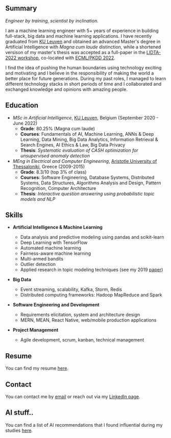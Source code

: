## Summary

*Engineer by training, scientist by inclination.*

I am a machine learning engineer with 5+ years of experience in building full-stack, big data and machine learning applications. I have recently graduated from [KU Leuven](https://www.kuleuven.be/english/) and obtained an advanced Master's degree in Artificial Intelligence with *Magna cum laude* distinction, while a shortened versison of my master's thesis was accepted as a full-paper in the [LIDTA-2022 workshop](https://lidta.dcc.fc.up.pt/), co-located with [ECML/PKDD 2022](https://2022.ecmlpkdd.org/).

I find the idea of pushing the human boundaries using technology exciting and motivating and I believe in the responsibility of making the world a better place for future generations. During my past roles, I managed to learn different technology stacks in short periods of time and I collaborated and exchanged knowledge and opinions with amazing people.


## Education
* *MSc in Artificial Intelligence*, [KU Leuven](https://www.kuleuven.be/english/), Belgium (September 2020 - June 2022)
  * **Grade**: 80.25% (Magna cum laude) 
  * **Courses**: Fundamentals of AI, Machine Learning, ANNs & Deep Learning, Data Mining, Big Data Analytics, Information Retrieval & Search Engines, AI Ethics & Law, Big Data Privacy
  * **Thesis**: *Systematic evaluation of CASH optimization for unsupervised anomaly detection*
* *MEng in Electrical and Computer Engineering*, [Aristotle University of Thessaloniki](https://www.auth.gr/en/), Greece (2009-2015)
  * **Grade**: 8.3/10 (top 3% of class)  
  * **Courses**: Software Engineering, Database Systems, Distributed Systems, Data Structures, Algorithms Analysis and Design, Pattern Recognition, Computer Architecture
  * **Thesis**: *Interactive question answering using probabilistic topic models and NLP*
## Skills
  * **Artificial Intelligence & Machine Learning**
    * Data analysis and predictive modeling using pandas and scikit-learn
    * Deep Learning with TensorFlow
    * Automated machine learning
    * Fairness-aware machine learning
    * Multi-armed bandits
    * Outlier detection
    * Applied research in topic modeling techniques (see my 2019 [paper](https://ieeexplore.ieee.org/document/8905611))
  * **Big Data**
    * Event streaming, scalability, Kafka, Storm, Redis
    * Distributed computing frameworks: Hadoop MapReduce and Spark

  * **Software Engineering and Development**
    * Requirements elicitation, system and architecture design 
    * MERN, MEAN, React Native, web/mobile production applications

* **Project Management**
    * Agile development, scrum, kanban, technical management

## Resume
You can find my resume [here](https://www.dropbox.com/s/p3ye0bcd1eie44t/resume.pdf?dl=0).

## Contact
You can contact me by [email](mailto:johneegr@gmail.com) or reach out via my [LinkedIn page](https://www.linkedin.com/in/ioannis-antoniadis/).

## AI stuff..
You can find a list of AI recommendations that I found influential during my studies [here](https://github.com/johnantonn/ai-reads).

<!--
**johnantonn/johnantonn** is a ✨ _special_ ✨ repository because its `README.md` (this file) appears on your GitHub profile.

Here are some ideas to get you started:

- 🔭 I’m currently working on ...
- 🌱 I’m currently learning ...
- 👯 I’m looking to collaborate on ...
- 🤔 I’m looking for help with ...
- 💬 Ask me about ...
- 📫 How to reach me: ...
- 😄 Pronouns: ...
- ⚡ Fun fact: ...
-->
